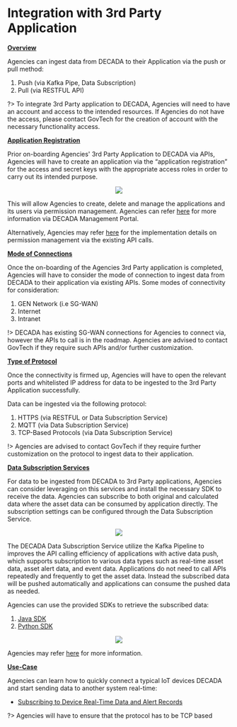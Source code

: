 # Integration with 3rd Party Application

**<u>Overview</u>**

Agencies can ingest data from DECADA to their Application via the push or pull method:

1. Push (via Kafka Pipe, Data Subscription)
2. Pull (via RESTFUL API)

?> To integrate 3rd Party application to DECADA, Agencies will need to have an account and access to the intended resources. If Agencies do not have the access, please contact GovTech for the creation of account with the necessary functionality access.

**<u>Application Registration</u>**

Prior on-boarding Agencies' 3rd Party Application to DECADA via APIs, Agencies will have to create an application via the “application registration” for the access and secret keys with the appropriate access roles in order to carry out its intended purpose.

<div align=center>
<img src="./images/ApplicationRegisteration.png"/>
</div>

This will allow Agencies to create, delete and manage the applications and its users via permission management. Agencies can refer [here](https://support.envisioniot.com/docs/app-development/en/latest/app_portal/app_developer/developing_apps.html#:~:text=Log%20in%20to%20the%20EnOS%20Management%20Console%2C%20select,about%20the%20application%20to%20complete%20the%20application%20registration.) for more information via DECADA Management Portal.

Alternatively, Agencies may refer [here](https://support.envisioniot.com/docs/app-portal-api/en/2.3.0/overview.html) for the implementation details on permission management via the existing API calls.

**<u>Mode of Connections</u>**

Once the on-boarding of the Agencies 3rd Party application is completed, Agencies will have to consider the mode of connection to ingest data from DECADA to their application via existing APIs. Some modes of connectivity for consideration:

1. GEN Network (i.e SG-WAN)
2. Internet
3. Intranet

!> DECADA has existing SG-WAN connections for Agencies to connect via, however the APIs to call is in the roadmap. Agencies are advised to contact GovTech if they require such APIs and/or further customization. 

**<u>Type of Protocol</u>**

Once the connectivity is firmed up, Agencies will have to open the relevant ports and whitelisted IP address for data to be ingested to the 3rd Party Application successfully.

Data can be ingested via the following protocol:

1. HTTPS (via RESTFUL or Data Subscription Service)
2. MQTT (via Data Subscription Service)
3. TCP-Based Protocols (via Data Subscription Service)

!> Agencies are advised to contact GovTech if they require further customization on the protocol to ingest data to their application. 

**<u>Data Subscription Services</u>**

For data to be ingested from DECADA to 3rd Party applications, Agencies can consider leveraging on this services and install the necessary SDK to receive the data. Agencies can subscribe to both original and calculated data where the asset data can be consumed by application directly. The subscription settings can be configured through the Data Subscription Service.

<div align=center>
<img src="./images/DataSubscriptionService.png"/>
</div>

The DECADA Data Subscription Service utilize the Kafka Pipeline to improves the API calling efficiency of applications with active data push, which supports subscription to various data types such as real-time asset data, asset alert data, and event data. Applications do not need to call APIs repeatedly and frequently to get the asset data. Instead the subscribed data will be pushed automatically and applications can consume the pushed data as needed. 

Agencies can use the provided SDKs to retrieve the subscribed data:

1. [Java SDK](https://mvnrepository.com/artifact/com.envisioniot/enos-subscribe)
2. [Python SDK](https://github.com/EnvisionIot/enos-subscription-service-sdk-python)

<div align=center>
<img src="./images/DataSubscriptionService_Portal.png"/>
</div>

Agencies may refer [here](https://www.envisioniot.com/docs/data-subscription/en/latest/data_subscription_overview.html) for more information.

**<u>Use-Case</u>**

Agencies can learn how to quickly connect a typical IoT devices DECADA and start sending data to another system real-time:

- [Subscribing to Device Real-Time Data and Alert Records](https://www.envisioniot.com/docs/enos-tutorials/en/latest/subscribing_to_device_data/index.html)

?> Agencies will have to ensure that the protocol has to be TCP based